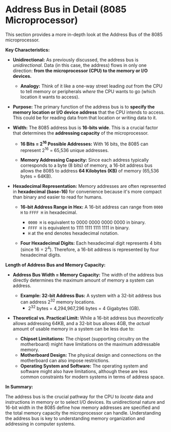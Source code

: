 # Address Bus in Detail (8085 Microprocessor)

This section provides a more in-depth look at the Address Bus of the 8085 microprocessor.

**Key Characteristics:**

*   **Unidirectional:** As previously discussed, the address bus is *unidirectional*. Data (in this case, the address) flows in only one direction: **from the microprocessor (CPU) to the memory or I/O devices.**

    *   **Analogy:** Think of it like a one-way street leading *out* from the CPU to tell memory or peripherals *where* the CPU wants to go (which location it wants to access).

*   **Purpose:** The primary function of the address bus is to **specify the memory location or I/O device address** that the CPU intends to access. This could be for reading data from that location or writing data to it.

*   **Width:** The 8085 address bus is **16-bits wide**. This is a crucial factor that determines the **addressing capacity** of the microprocessor.

    *   **16 Bits = 2<sup>16</sup> Possible Addresses:** With 16 bits, the 8085 can represent 2<sup>16</sup> = 65,536 unique addresses.

    *   **Memory Addressing Capacity:** Since each address typically corresponds to a byte (8 bits) of memory, a 16-bit address bus allows the 8085 to address **64 Kilobytes (KB)** of memory (65,536 bytes = 64KB).

*   **Hexadecimal Representation:** Memory addresses are often represented in **hexadecimal (base-16)** for convenience because it's more compact than binary and easier to read for humans.

    *   **16-bit Address Range in Hex:**  A 16-bit address can range from `0000 H` to `FFFF H` in hexadecimal.
        *   `0000 H` is equivalent to 0000 0000 0000 0000 in binary.
        *   `FFFF H` is equivalent to 1111 1111 1111 1111 in binary.
        *   `H` at the end denotes hexadecimal notation.

    *   **Four Hexadecimal Digits:** Each hexadecimal digit represents 4 bits (since 16 = 2<sup>4</sup>). Therefore, a 16-bit address is represented by four hexadecimal digits.

**Length of Address Bus and Memory Capacity:**

*   **Address Bus Width = Memory Capacity:** The width of the address bus directly determines the maximum amount of memory a system can address.

    *   **Example: 32-bit Address Bus:** A system with a 32-bit address bus can address 2<sup>32</sup> memory locations.
        *   2<sup>32</sup> bytes = 4,294,967,296 bytes = 4 Gigabytes (GB).

*   **Theoretical vs. Practical Limit:** While a 16-bit address bus *theoretically* allows addressing 64KB, and a 32-bit bus allows 4GB, the *actual* amount of usable memory in a system can be less due to:

    *   **Chipset Limitations:** The chipset (supporting circuitry on the motherboard) might have limitations on the maximum addressable memory.
    *   **Motherboard Design:** The physical design and connections on the motherboard can also impose restrictions.
    *   **Operating System and Software:**  The operating system and software might also have limitations, although these are less common constraints for modern systems in terms of address space.

**In Summary:**

The address bus is the crucial pathway for the CPU to *locate* data and instructions in memory or to select I/O devices. Its unidirectional nature and 16-bit width in the 8085 define how memory addresses are specified and the total memory capacity the microprocessor can handle. Understanding the address bus is key to understanding memory organization and addressing in computer systems.